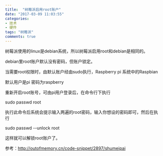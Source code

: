 ```yaml
---
title:  "树莓派启用root账户"
date: "2017-03-09 11:03:55"
categories: 
- 技术
- 硬件
tags: "树莓派"
comments: true
---
```


树莓派使用的linux是debian系统，所以树莓派启用root和debian是相同的。

debian里root账户默认没有密码，但账户锁定。

当需要root权限时，由默认账户经由sudo执行，Raspberry pi 系统中的Raspbian

默认用户是pi 密码为raspberry

重新开启root账号，可由pi用户登录后，在命令行下执行

  sudo passwd root

执行此命令后系统会提示输入两遍的root密码，输入你想设的密码即可，然后在执行

  sudo passwd --unlock root

这样就可以解锁root账户了。

参考：http://outofmemory.cn/code-snippet/2897/shumeipai
